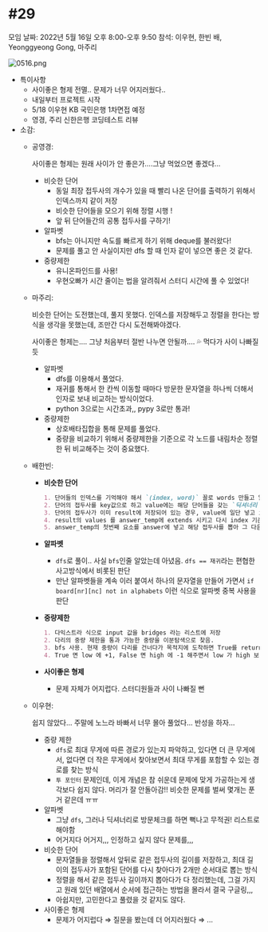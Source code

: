 # #29

모임 날짜: 2022년 5월 16일 오후 8:00-오후 9:50
참석: 이우현, 한빈 배, Yeonggyeong Gong, 마주리

![0516.png](#29%209b19ae9a36ab4bf79f10d1ede9599877/0516.png)

- 특이사항
    - 사이좋은 형제 전멸.. 문제가 너무 어지러웠다..
    - 내일부터 프로젝트 시작
    - 5/18 이우현 KB 국민은행 1차면접 예정
    - 영경, 주리 신한은행 코딩테스트 리뷰
- 소감:
    - 공영경:
        
        사이좋은 형제는 원래 사이가 안 좋은가….그냥 먹었으면 좋겠다…
        
        - 비슷한 단어
            - 동일 최장 접두사의 개수가 있을 때 빨리 나온 단어를 출력하기 위해서 인덱스까지 같이 저장
            - 비슷한 단어들을 모으기 위해 정렬 시행 !
            - 앞 뒤 단어들간의 공통 접두사를 구하기!
        - 알파벳
            - bfs는 아니지만 속도를 빠르게 하기 위해 deque를 불러왔다!
            - 문제를 풀고 안 사실이지만 dfs 할 때 인자 같이 넣으면 좋은 것 같다.
        - 중량제한
            - 유니온파인드를 사용!
            - 우현오빠가 시간 줄이는 법을 알려줘서 스터디 시간에 풀 수 있었다!
        
    - 마주리:
        
        비슷한 단어는 도전했는데, 풀지 못했다. 인덱스를 저장해두고 정렬을 한다는 방식을 생각을 못했는데, 조만간 다시 도전해봐야겠다.
        
        사이좋은 형제는.... 그냥 처음부터 절반 나누면 안될까.... 💦 먹다가 사이 나빠질 듯
        
        - 알파벳
            - dfs를 이용해서 풀었다.
            - 재귀를 통해서 한 칸씩 이동할 때마다 방문한 문자열을 하나씩 더해서 인자로 보내 비교하는 방식이었다.
            - python 3으로는 시간초과,, pypy 3로만 통과!
        - 중량제한
            - 상호배타집합을 통해 문제를 풀었다.
            - 중량을 비교하기 위해서 중량제한을 기준으로 각 노드를 내림차순 정렬한 뒤 비교해주는 것이 중요했다.
    
    - 배한빈:
        - **비슷한 단어**
            
            ```markdown
            1. 단어들의 인덱스를 기억해야 해서 `(index, word)` 꼴로 words 만들고 알파벳 순으로 정렬
            2. 단어의 접두사를 key값으로 하고 value에는 해당 단어들을 갖는 `딕셔너리 result`를 만듬
            3. 단어의 접두사가 이미 result에 저장되어 있는 경우, value에 일단 넣고 index로 정렬한 다음 맨 뒤에 단어 pop시킴
            4. result의 values 를 answer_temp에 extends 시키고 다시 index 기준으로 정렬
            5. answer_temp의 첫번째 요소를 answer에 넣고 해당 접두사를 뽑아 그 다음 접두사가 일치하는 단어 찾고 break
            ```
            
        - **알파벳**
            - `dfs`로 풀이.. 사실 `bfs`인줄 알았는데 아녔음. `dfs == 재귀`라는 편협한 사고방식에서 비롯된 판단
            - 만난 알파벳들을 계속 이러 붙여서 하나의 문자열을 만들어 가면서 `if board[nr][nc] not in alphabets` 이런 식으로 알파벳 중복 사용을 판단
        - **중량제한**
            
            ```markdown
            1. 다익스트라 식으로 input 값을 bridges 라는 리스트에 저장
            2. 다리의 중량 제한을 통과 가능한 중량을 이분탐색으로 찾음.
            3. bfs 사용. 현재 중량이 다리를 건너다가 목적지에 도착하면 True를 return, 반대로 목적지에 못 도달하면 False를 return.
            4. True 면 low 에 +1, False 면 high 에 -1 해주면서 low 가 high 보다 커질 때는 찾은 후 high 를 출력
            ```
            
        - **사이좋은 형제**
            - 문제 자체가 어지럽다. 스터디원들과 사이 나빠질 뻔
    - 이우현:
        
        쉽지 않았다... 주말에 노느라 바빠서 너무 몰아 풀었다... 반성을 하자...
        
        - 중량 제한
            - `dfs`로 최대 무게에 따른 경로가 있는지 파악하고, 있다면 더 큰 무게에서, 없다면 더 작은 무게에서 찾아보면서 최대 무게를 포함할 수 있는 경로를 찾는 방식
            - `투 포인터` 문제인데, 이게 개념은 참 쉬운데 문제에 맞게 가공하는게 생각보다 쉽지 않다. 머리가 잘 안돌아감!! 비슷한 문제를 벌써 몇개는 푼거 같은데 ㅠㅠ
        - 알파벳
            - 그냥 `dfs`, 그러나 딕셔너리로 방문체크를 하면 뻑나고 무적권! 리스트로 해야함
            - 어거지다 어거지,,, 인정하고 싶지 않다 문제를,,,
        - 비슷한 단어
            - 문자열들을 정렬해서 앞뒤로 같은 접두사의 길이를 저장하고, 최대 길이의 접두사가 포함된 단어를 다시 찾아다가 2개만 순서대로 뽑는 방식
            - 정렬을 해서 같은 접두사 길이까지 뽑아다가 다 정리했는데, 그걸 가지고 원래 있던 배열에서 순서에 접근하는 방법을 몰라서 결국 구글링,,,
            - 아쉽지만, 고민한다고 풀렸을 것 같지도 않다.
        - 사이좋은 형제
            - 문제가 어지럽다 ⇒ 질문을 봤는데 더 어지러웠다 ⇒ ...